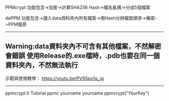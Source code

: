 PPMcrypt
功能包含->加密->計算SHA256 Hash->檔名亂碼->分成5個檔案


dePPM
功能包含->讀入data資料夾內所有檔案->用Hash分辨檔案順序->解密->PPM復原

--------------------------------------------------------------------------
Warning:data資料夾內不可含有其他檔案，不然解密會錯誤
使用Release的.exe檔時，.pdb也要在同一個資料夾內，不然無法執行
--------------------------------------------------------------------------

示範與使用教學：
https://youtu.be/PV9Spo1q_jg

---------------------------------------------------------------------------
ppmcrypt.h Tutorial 
ppmc yourname
yourname.ppmcrypt("YourKey")
